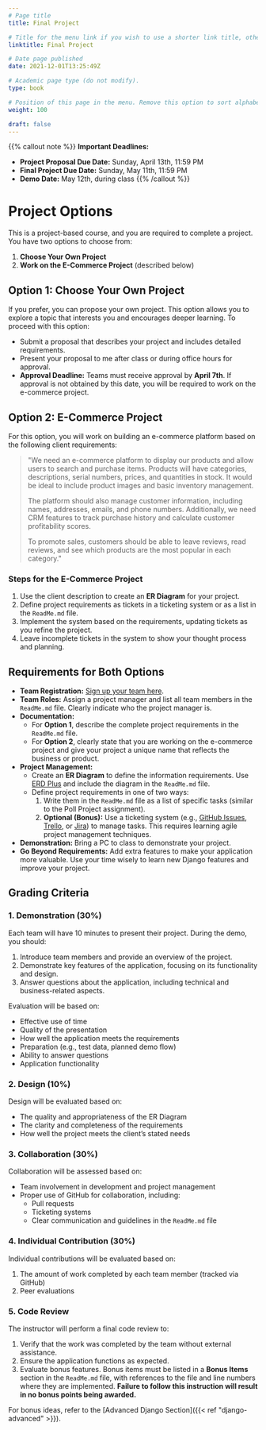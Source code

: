 ```yaml
---
# Page title
title: Final Project

# Title for the menu link if you wish to use a shorter link title, otherwise remove this option.
linktitle: Final Project

# Date page published
date: 2021-12-01T13:25:49Z

# Academic page type (do not modify).
type: book

# Position of this page in the menu. Remove this option to sort alphabetically.
weight: 100

draft: false
---
```


{{% callout note %}}
**Important Deadlines:**
- **Project Proposal Due Date:** Sunday, April 13th, 11:59 PM
- **Final Project Due Date:** Sunday, May 11th, 11:59 PM
- **Demo Date:** May 12th, during class
{{% /callout %}}

# Project Options
This is a project-based course, and you are required to complete a project. You have two options to choose from:

1. **Choose Your Own Project**
2. **Work on the E-Commerce Project** (described below)

## Option 1: Choose Your Own Project

If you prefer, you can propose your own project. This option allows you to explore a topic that interests you and encourages deeper learning. To proceed with this option:

- Submit a proposal that describes your project and includes detailed requirements.
- Present your proposal to me after class or during office hours for approval.
- **Approval Deadline:** Teams must receive approval by **April 7th**. If approval is not obtained by this date, you will be required to work on the e-commerce project.

## Option 2: E-Commerce Project

For this option, you will work on building an e-commerce platform based on the following client requirements:

> "We need an e-commerce platform to display our products and allow users to search and purchase items. Products will have categories, descriptions, serial numbers, prices, and quantities in stock. It would be ideal to include product images and basic inventory management.
>
> The platform should also manage customer information, including names, addresses, emails, and phone numbers. Additionally, we need CRM features to track purchase history and calculate customer profitability scores.
>
> To promote sales, customers should be able to leave reviews, read reviews, and see which products are the most popular in each category."

### Steps for the E-Commerce Project
1. Use the client description to create an **ER Diagram** for your project.
2. Define project requirements as tickets in a ticketing system or as a list in the `ReadMe.md` file.
3. Implement the system based on the requirements, updating tickets as you refine the project.
4. Leave incomplete tickets in the system to show your thought process and planning.

## Requirements for Both Options

- **Team Registration:** [Sign up your team here](https://classroom.github.com/a/8FJizrQU).
- **Team Roles:** Assign a project manager and list all team members in the `ReadMe.md` file. Clearly indicate who the project manager is.
- **Documentation:**
  - For **Option 1**, describe the complete project requirements in the `ReadMe.md` file.
  - For **Option 2**, clearly state that you are working on the e-commerce project and give your project a unique name that reflects the business or product.
- **Project Management:**
  - Create an **ER Diagram** to define the information requirements. Use [ERD Plus](https://erdplus.com/) and include the diagram in the `ReadMe.md` file.
  - Define project requirements in one of two ways:
    1. Write them in the `ReadMe.md` file as a list of specific tasks (similar to the Poll Project assignment).
    2. **Optional (Bonus):** Use a ticketing system (e.g., [GitHub Issues](https://docs.github.com/en/issues), [Trello](https://trello.com/guide), or [Jira](https://www.atlassian.com/software/jira/guides/getting-started/introduction#what-is-jira-software)) to manage tasks. This requires learning agile project management techniques.
- **Demonstration:** Bring a PC to class to demonstrate your project.
- **Go Beyond Requirements:** Add extra features to make your application more valuable. Use your time wisely to learn new Django features and improve your project.

## Grading Criteria

### 1. Demonstration (30%)
Each team will have 10 minutes to present their project. During the demo, you should:
1. Introduce team members and provide an overview of the project.
2. Demonstrate key features of the application, focusing on its functionality and design.
3. Answer questions about the application, including technical and business-related aspects.

Evaluation will be based on:
- Effective use of time
- Quality of the presentation
- How well the application meets the requirements
- Preparation (e.g., test data, planned demo flow)
- Ability to answer questions
- Application functionality

### 2. Design (10%)
Design will be evaluated based on:
- The quality and appropriateness of the ER Diagram
- The clarity and completeness of the requirements
- How well the project meets the client’s stated needs

### 3. Collaboration (30%)
Collaboration will be assessed based on:
- Team involvement in development and project management
- Proper use of GitHub for collaboration, including:
  - Pull requests
  - Ticketing systems
  - Clear communication and guidelines in the `ReadMe.md` file

### 4. Individual Contribution (30%)
Individual contributions will be evaluated based on:
1. The amount of work completed by each team member (tracked via GitHub)
2. Peer evaluations

### 5. Code Review
The instructor will perform a final code review to:
1. Verify that the work was completed by the team without external assistance.
2. Ensure the application functions as expected.
3. Evaluate bonus features. Bonus items must be listed in a **Bonus Items** section in the `ReadMe.md` file, with references to the file and line numbers where they are implemented. **Failure to follow this instruction will result in no bonus points being awarded.**

For bonus ideas, refer to the [Advanced Django Section]({{< ref "django-advanced" >}}).

